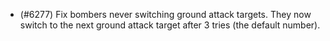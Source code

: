 - (#6277) Fix bombers never switching ground attack targets. They now switch to the next ground attack target after 3 tries (the default number).
